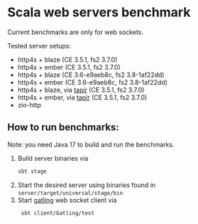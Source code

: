 # Scala web servers benchmark

Current benchmarks are only for web sockets.

Tested server setups:
 - http4s + blaze (CE 3.5.1, fs2 3.7.0)
 - http4s + ember (CE 3.5.1, fs2 3.7.0)
 - http4s + blaze (CE 3.6-e9aeb8c, fs2 3.8-1af22dd)
 - http4s + ember (CE 3.6-e9aeb8c, fs2 3.8-1af22dd)
 - http4s + blaze, via [tapir] (CE 3.5.1, fs2 3.7.0) 
 - http4s + ember, via [tapir] (CE 3.5.1, fs2 3.7.0)
 - zio-http

## How to run benchmarks:

Note: you need Java 17 to build and run the benchmarks. 

1. Build server binaries via 
   ```bash
   sbt stage
   ```
2. Start the desired server using binaries found in `server/target/universal/stage/bin`
3. Start [gatling] web socket client via
   ```bash
    sbt client/Gatling/test
   ```
 

[tapir]: https://github.com/softwaremill/tapir
[gatling]: https://github.com/gatling/gatling